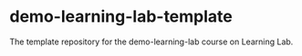 # demo-learning-lab-template
The template repository for the demo-learning-lab course on Learning Lab.
